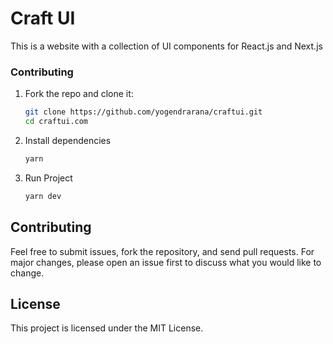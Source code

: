 # Craft UI

This is a website with a collection of UI components for React.js and Next.js

### Contributing

1. Fork the repo and clone it:
   ```bash
   git clone https://github.com/yogendrarana/craftui.git
   cd craftui.com

2. Install dependencies
    ```bash
    yarn

3. Run Project
    ```bash
    yarn dev

## Contributing

Feel free to submit issues, fork the repository, and send pull requests. For major changes, please open an issue first to discuss what you would like to change.

## License

This project is licensed under the MIT License.